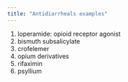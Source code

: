 ```yaml
---
title: "Antidiarrheals examples"
---
```

1) loperamide: opioid receptor agonist
2) bismuth subsalicylate
3) crofelemer
4) opium derivatives
5) rifaximin
6) psyllium

